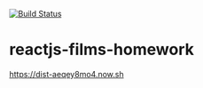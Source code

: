 [![Build Status](https://img.shields.io/travis/SabinaBasina/reactjs-films-homework.svg)](https://travis-ci.org/SabinaBasina/reactjs-films-homework)



# reactjs-films-homework

https://dist-aeqey8mo4.now.sh